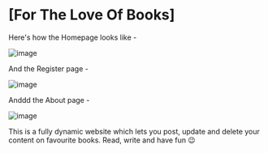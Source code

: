 # [For The Love Of Books]

Here's how the Homepage looks like -

![image](https://user-images.githubusercontent.com/82315953/149664750-34cd35fa-86ca-4ff6-8b14-37cf4dd729f6.png)

And the Register page - 

![image](https://user-images.githubusercontent.com/82315953/149664812-f2ac000b-18a6-42a2-aace-7f42ecfb756d.png)

Anddd the About page -

![image](https://user-images.githubusercontent.com/82315953/149664833-594ba77f-c9cb-421c-b70a-657f49a2f927.png)

This is a fully dynamic website which lets you post, update and delete your content on favourite books. Read, write and have fun 😉




